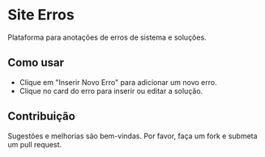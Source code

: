 # Site Erros
Plataforma para anotações de erros de sistema e soluções.

## Como usar
- Clique em "Inserir Novo Erro" para adicionar um novo erro.
- Clique no card do erro para inserir ou editar a solução.

## Contribuição
Sugestões e melhorias são bem-vindas. Por favor, faça um fork e submeta um pull request.
